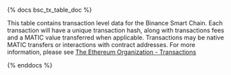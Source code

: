 {% docs bsc_tx_table_doc %}

This table contains transaction level data for the Binance Smart Chain. Each transaction will have a unique transaction hash, along with transactions fees and a MATIC value transferred when applicable. Transactions may be native MATIC transfers or interactions with contract addresses. For more information, please see [The Ethereum Organization - Transactions](https://ethereum.org/en/developers/docs/transactions/)

{% enddocs %}